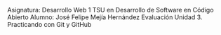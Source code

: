 Asignatura: Desarrollo Web 1
TSU en Desarrollo de Software en Código Abierto
Alumno: José Felipe Mejía Hernández
Evaluación Unidad 3. Practicando con Git y GitHub
